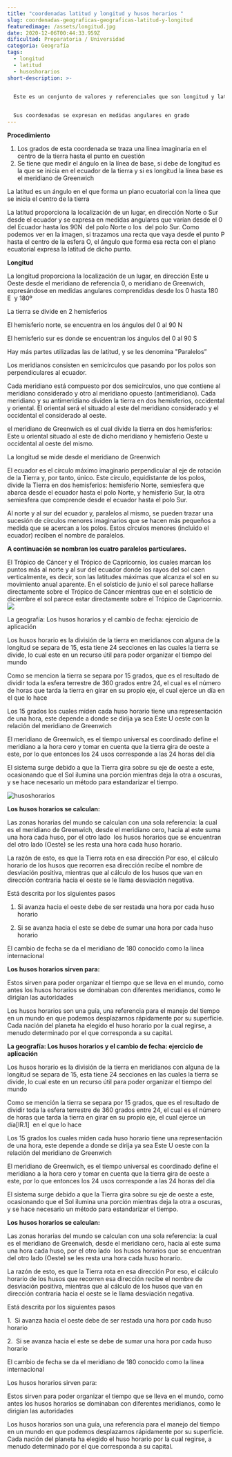 ```yaml
---
title: "coordenadas latitud y longitud y husos horarios "
slug: coordenadas-geograficas-geograficas-latitud-y-longitud
featuredimage: /assets/longitud.jpg
date: 2020-12-06T00:44:33.959Z
dificultad: Preparatoria / Universidad
categoria: Geografía
tags:
  - longitud
  - latitud
  - husoshorarios
short-description: >-
  

  Este es un conjunto de valores y referenciales que son longitud y latitud que es lo que nos permite ubicar algún punto exactamente la posición de algún punto del mundo  


  Sus coordenadas se expresan en medidas angulares en grado
---
```



**Procedimiento** 

1. Los grados de esta coordenada se traza una línea imaginaria en el centro de la tierra hasta el punto en cuestión 
2. Se tiene que medir el ángulo en la línea de base, si debe de longitud es la que se inicia en el ecuador de la tierra y si es longitud la línea base es el meridiano de Greenwich

La latitud es un ángulo en el que forma un plano ecuatorial con la línea que se inicia el centro de la tierra 

La latitud proporciona la localización de un lugar, en dirección Norte o Sur desde el ecuador y se expresa en medidas angulares que varían desde el 0 del Ecuador hasta los 90N  del polo Norte o los  del polo Sur. Como podemos ver en la imagen, si trazamos una recta que vaya desde el punto P hasta el centro de la esfera O, el ángulo que forma esa recta con el plano ecuatorial expresa la latitud de dicho punto.

**Longitud** 

La longitud proporciona la localización de un lugar, en dirección Este u Oeste desde el meridiano de referencia 0, o meridiano de Greenwich, expresándose en medidas angulares comprendidas desde los 0 hasta 180 E  y 180º  

La tierra se divide en 2 hemisferios 

El hemisferio norte, se encuentra en los ángulos del 0 al 90 N 

El hemisferio sur es donde se encuentran los ángulos del 0 al 90 S 

Hay más partes utilizadas las de latitud, y se les denomina "Paralelos”

Los meridianos consisten en semicírculos que pasando por los polos son perpendiculares al ecuador.

Cada meridiano está compuesto por dos semicírculos, uno que contiene al meridiano considerado y otro al meridiano opuesto (antimeridiano). Cada meridiano y su antimeridiano dividen la tierra en dos hemisferios, occidental y oriental. El oriental será el situado al este del meridiano considerado y el occidental el considerado al oeste.

el meridiano de Greenwich es el cual divide la tierra en dos hemisferios: Este u oriental situado al este de dicho meridiano y hemisferio Oeste u occidental al oeste del mismo.

La longitud se mide desde el meridiano de Greenwich 

El ecuador es el círculo máximo imaginario perpendicular al eje de rotación de la Tierra y, por tanto, único. Este círculo, equidistante de los polos, divide la Tierra en dos hemisferios: hemisferio Norte, semiesfera que abarca desde el ecuador hasta el polo Norte, y hemisferio Sur, la otra semiesfera que comprende desde el ecuador hasta el polo Sur.

Al norte y al sur del ecuador y, paralelos al mismo, se pueden trazar una sucesión de círculos menores imaginarios que se hacen más pequeños a medida que se acercan a los polos. Estos círculos menores (incluido el ecuador) reciben el nombre de paralelos.

**A continuación se nombran los cuatro paralelos particulares.**

El Trópico de Cáncer y el Trópico de Capricornio, los cuales marcan los puntos más al norte y al sur del ecuador donde los rayos del sol caen verticalmente, es decir, son las latitudes máximas que alcanza el sol en su movimiento anual aparente. En el solsticio de junio el sol parece hallarse directamente sobre el Trópico de Cáncer mientras que en el solsticio de diciembre el sol parece estar directamente sobre el Trópico de Capricornio.![](https://lh5.googleusercontent.com/k9TExzPnm4cvMd1ihbMXACfZR3Mj_QtvfFx3_NHAIsCDD9Pkh3M9PaMAiA_WxsbCF2SVOoaQwf7SLV-9a0SGuzwd1eJ5rkxUeYRAtzqgdICXz0uVbu95TfIbN428c6wj1N6GNDs)



La geografía: Los husos horarios y el cambio de fecha: ejercicio de aplicación 



Los husos horario es la división de la tierra en meridianos con alguna de la longitud se separa de 15, esta tiene 24 secciones en las cuales la tierra se divide, lo cual este en un recurso útil para poder organizar el tiempo del mundo 

Como se mencion la tierra se separa por 15 grados, que es el resultado de dividir toda la esfera terrestre de 360 grados entre 24, el cual es el número de horas que tarda la tierra en girar en su propio eje, el cual ejerce un día en el que lo hace 

Los 15 grados los cuales miden cada huso horario tiene una representación de una hora, este depende a donde se dirija ya sea Este U oeste con la relación del meridiano de Greenwich 

El meridiano de Greenwich, es el tiempo universal es coordinado define el meridiano a la hora cero y tomar en cuenta que la tierra gira de oeste a este, por lo que entonces los 24 usos corresponde a las 24 horas del día

El sistema surge debido a que la Tierra gira sobre su eje de oeste a este, ocasionando que el Sol ilumina una porción mientras deja la otra a oscuras, y se hace necesario un método para estandarizar el tiempo.

![husoshorarios ](/assets/husohorario.png "husoshorarios")

**Los husos horarios se calculan:**

Las zonas horarias del mundo se calculan con una sola referencia: la cual es el meridiano de Greenwich, desde el meridiano cero, hacia al este suma una hora cada huso, por el otro lado  los husos horarios que se encuentran del otro lado (Oeste) se les resta una hora cada huso horario.

La razón de esto, es que la Tierra rota en esa dirección Por eso, el cálculo horario de los husos que recorren esa dirección recibe el nombre de desviación positiva, mientras que al cálculo de los husos que van en dirección contraria hacia el oeste se le llama desviación negativa.

Está descrita por los siguientes pasos 

1. Si avanza hacia el oeste debe de ser restada una hora por cada huso horario 

2. Si se avanza hacia el este se debe de sumar una hora por cada huso horario 

El cambio de fecha se da el meridiano de 180 conocido como la línea internacional 

**Los husos horarios sirven para:**

Estos sirven para poder organizar el tiempo que se lleva en el mundo, como antes los husos horarios se dominaban con diferentes meridianos, como le dirigían las autoridades 

Los husos horarios son una guía, una referencia para el manejo del tiempo en un mundo en que podemos desplazarnos rápidamente por su superficie. Cada nación del planeta ha elegido el huso horario por la cual regirse, a menudo determinado por el que corresponda a su capital.

**La geografía: Los husos horarios y el cambio de fecha: ejercicio de aplicación**

Los husos horario es la división de la tierra en meridianos con alguna de la longitud se separa de 15, esta tiene 24 secciones en las cuales la tierra se divide, lo cual este en un recurso útil para poder organizar el tiempo del mundo

Como se mención la tierra se separa por 15 grados, que es el resultado de dividir toda la esfera terrestre de 360 grados entre 24, el cual es el número de horas que tarda la tierra en girar en su propio eje, el cual ejerce un día\[IR.1]  en el que lo hace

Los 15 grados los cuales miden cada huso horario tiene una representación de una hora, este depende a donde se dirija ya sea Este U oeste con la relación del meridiano de Greenwich

El meridiano de Greenwich, es el tiempo universal es coordinado define el meridiano a la hora cero y tomar en cuenta que la tierra gira de oeste a este, por lo que entonces los 24 usos corresponde a las 24 horas del día

El sistema surge debido a que la Tierra gira sobre su eje de oeste a este, ocasionando que el Sol ilumina una porción mientras deja la otra a oscuras, y se hace necesario un método para estandarizar el tiempo.



**Los husos horarios se calculan:**

Las zonas horarias del mundo se calculan con una sola referencia: la cual es el meridiano de Greenwich, desde el meridiano cero, hacia al este suma una hora cada huso, por el otro lado  los husos horarios que se encuentran del otro lado (Oeste) se les resta una hora cada huso horario.

La razón de esto, es que la Tierra rota en esa dirección Por eso, el cálculo horario de los husos que recorren esa dirección recibe el nombre de desviación positiva, mientras que al cálculo de los husos que van en dirección contraria hacia el oeste se le llama desviación negativa.

Está descrita por los siguientes pasos

1.  Si avanza hacia el oeste debe de ser restada una hora por cada huso horario

2.  Si se avanza hacia el este se debe de sumar una hora por cada huso horario

El cambio de fecha se da el meridiano de 180 conocido como la línea internacional

Los husos horarios sirven para:

Estos sirven para poder organizar el tiempo que se lleva en el mundo, como antes los husos horarios se dominaban con diferentes meridianos, como le dirigían las autoridades

Los husos horarios son una guía, una referencia para el manejo del tiempo en un mundo en que podemos desplazarnos rápidamente por su superficie. Cada nación del planeta ha elegido el huso horario por la cual regirse, a menudo determinado por el que corresponda a su capital.